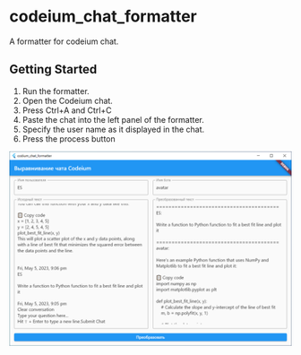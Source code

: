 # codeium_chat_formatter

A formatter for codeium chat.

## Getting Started

1. Run the formatter.
2. Open the Codeium chat.
3. Press Ctrl+A and Ctrl+C
4. Paste the chat into the left panel of the formatter.
5. Specify the user name as it displayed in the chat.
6. Press the process button

<img src="assets/preview.png" alt="Preview" />